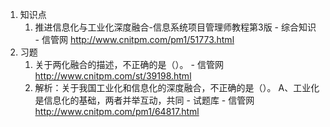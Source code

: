 1. 知识点
    1. 推进信息化与工业化深度融合-信息系统项目管理师教程第3版 - 综合知识 - 信管网 http://www.cnitpm.com/pm1/51773.html
2. 习题
    1. 关于两化融合的描述，不正确的是（）。 - 信管网 http://www.cnitpm.com/st/39198.html
    2. 解析：关于我国工业化和信息化的深度融合，不正确的是（）。 A、工业化是信息化的基础，两者并举互动，共同 - 试题库 - 信管网 http://www.cnitpm.com/pm1/64817.html